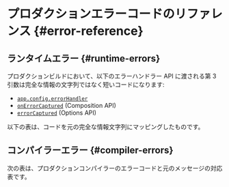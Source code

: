 <script setup>
import { ref, onMounted } from 'vue'
import { data } from './errors.data.ts'
import ErrorsTable from './ErrorsTable.vue'

const highlight = ref()
onMounted(() => {
  highlight.value = location.hash.slice(1)
})
</script>

# プロダクションエラーコードのリファレンス {#error-reference}

## ランタイムエラー {#runtime-errors}

プロダクションビルドにおいて、以下のエラーハンドラー API に渡される第 3 引数は完全な情報の文字列ではなく短いコードになります:

- [`app.config.errorHandler`](/api/application.html#app-config-errorhandler)
- [`onErrorCaptured`](/api/composition-api-lifecycle.html#onerrorcaptured) (Composition API)
- [`errorCaptured`](/api/options-lifecycle.html#errorcaptured) (Options API)

以下の表は、コードを元の完全な情報文字列にマッピングしたものです。

<ErrorsTable kind="runtime" :errors="data.runtime" :highlight="highlight" />

## コンパイラーエラー {#compiler-errors}

次の表は、プロダクションコンパイラーのエラーコードと元のメッセージの対応表です。

<ErrorsTable kind="compiler" :errors="data.compiler" :highlight="highlight" />
